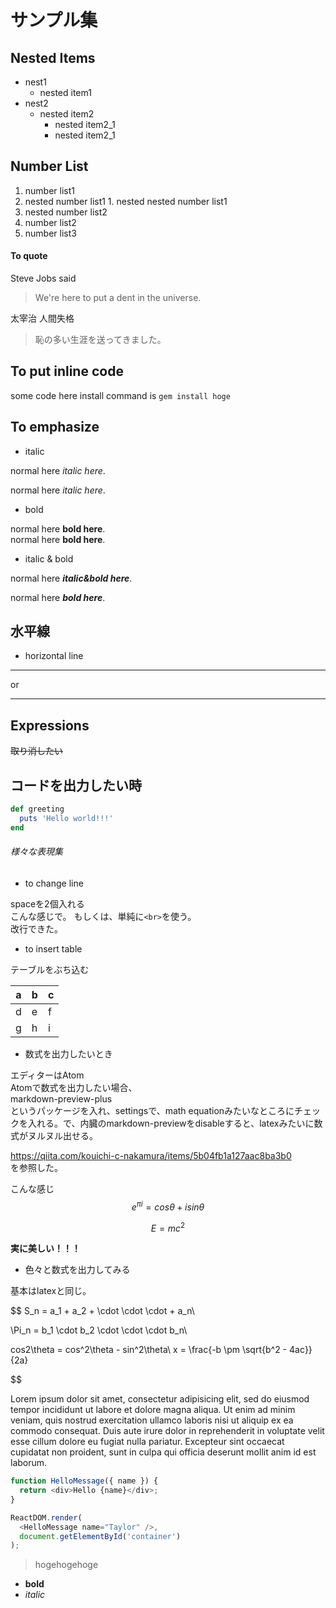 # サンプル集
## Nested Items
- nest1
  - nested item1
- nest2
  - nested item2
    - nested item2_1
    - nested item2_1
## Number List
1. number list1
  1. nested number list1
    1. nested nested number list1
  2. nested number list2
2. number list2
3. number list3
#### To quote
Steve Jobs said
> We're here to put a dent in the universe.

太宰治 人間失格
> 恥の多い生涯を送ってきました。

## To put inline code
some code here
install command is `gem install hoge`

## To emphasize
- italic

normal here *italic here*.

normal here _italic here_.

- bold

normal here **bold here**.  
normal here __bold here__.

- italic & bold

normal here ***italic&bold here***.

normal here ___bold here___.

## 水平線
- horizontal line

---
or
***


## Expressions
~~取り消したい~~

## コードを出力したい時
```ruby:test.rb
def greeting
  puts 'Hello world!!!'
end

```
###### 様々な表現集
- to change line

spaceを2個入れる  
こんな感じで。
もしくは、単純に`<br>`を使う。<br>
改行できた。

- to insert table

テーブルをぶち込む

a|b|c
--|---|--
d|e|f
g|h|i

- 数式を出力したいとき

エディターはAtom  
Atomで数式を出力したい場合、  
markdown-preview-plus    
というパッケージを入れ、settingsで、math equationみたいなところにチェックを入れる。で、内臓のmarkdown-previewをdisableすると、latexみたいに数式がヌルヌル出せる。


https://qiita.com/kouichi-c-nakamura/items/5b04fb1a127aac8ba3b0  
を参照した。

こんな感じ
$$
e^{\pi i} = cos\theta + isin\theta
$$


$$
E  = mc^2
$$


**実に美しい！！！**
- 色々と数式を出力してみる

基本はlatexと同じ。

$$
S_n = a_1 + a_2 + \cdot \cdot \cdot + a_n\\

\Pi_n = b_1 \cdot b_2 \cdot \cdot \cdot b_n\\

cos2\theta = cos^2\theta - sin^2\theta\\
x = \frac{-b \pm \sqrt{b^2 - 4ac}}{2a}

$$


Lorem ipsum dolor sit amet, consectetur adipisicing elit, sed do eiusmod tempor incididunt ut labore et dolore magna aliqua. Ut enim ad minim veniam, quis nostrud exercitation ullamco laboris nisi ut aliquip ex ea commodo consequat. Duis aute irure dolor in reprehenderit in voluptate velit esse cillum dolore eu fugiat nulla pariatur. Excepteur sint occaecat cupidatat non proident, sunt in culpa qui officia deserunt mollit anim id est laborum.


```javascript
function HelloMessage({ name }) {
  return <div>Hello {name}</div>;
}

ReactDOM.render(
  <HelloMessage name="Taylor" />,
  document.getElementById('container')
);
```

> hogehogehoge

- **bold**
- *italic*
